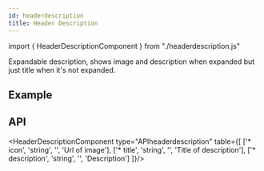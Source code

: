 ```yaml
---
id: headerdescription
title: Header Description
---
```


import { HeaderDescriptionComponent } from "./headerdescription.js"

<p>Expandable description, shows image and description when expanded but just title when it's not expanded.</p>

## Example

<HeaderDescriptionComponent/>

## API

<HeaderDescriptionComponent type="APIheaderdescription" table={[
  ['* icon', 'string', '', 'Url of image'],
  ['* title', 'string', '', 'Title of description'],
  ['* description', 'string', '', 'Description']
]}/>